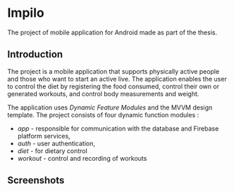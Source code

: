# Impilo

The project of mobile application for Android made as part of the thesis.

## Introduction

The project is a mobile application that supports physically active people and those who want to start an active live. The application enables the user to control the diet by registering the food consumed, control their own or generated workouts, and control body measurements and weight.

The application uses *Dynamic Feature Modules* and the MVVM design template. The project consists of four dynamic function modules : 
* *app* - responsible for communication with the database and Firebase platform services,
* *auth* - user authentication,
* *diet* - for dietary control
* *workout* - control and recording of workouts

## Screenshots